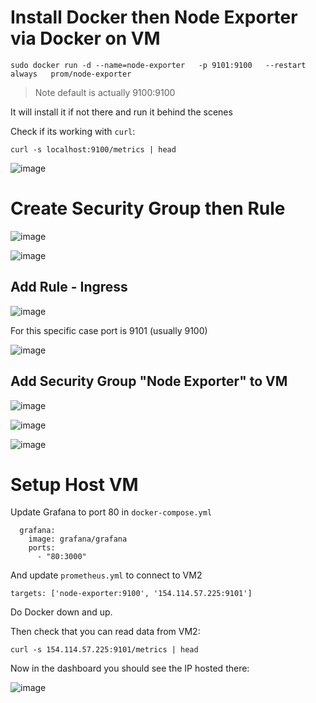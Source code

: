 # Install Docker then Node Exporter via Docker on VM

```
sudo docker run -d --name=node-exporter   -p 9101:9100   --restart always   prom/node-exporter
```

> Note default is actually 9100:9100

It will install it if not there and run it behind the scenes

Check if its working with `curl`:

```
curl -s localhost:9100/metrics | head
```

![image](https://github.com/user-attachments/assets/c1c58488-7a66-44b5-9208-e78b8fe02a43)


# Create Security Group then Rule

![image](https://github.com/user-attachments/assets/7ae6d77c-927a-420b-af45-cfa229fdce86)

![image](https://github.com/user-attachments/assets/3317466a-00a4-485a-814a-6e119a551fde)

## Add Rule - Ingress

![image](https://github.com/user-attachments/assets/96bea019-5108-44b8-892a-61c7e2aefe5b)

For this specific case port is 9101 (usually 9100)

![image](https://github.com/user-attachments/assets/6c7d16ec-83ba-446c-a565-ea3799b401cc)

## Add Security Group "Node Exporter" to VM

![image](https://github.com/user-attachments/assets/1620fc34-10bf-4e73-8ea1-e9bbf3c4d07a)

![image](https://github.com/user-attachments/assets/643b10cc-abc1-4116-8dc1-bb48d9102ddc)

![image](https://github.com/user-attachments/assets/dfd24f46-f58e-4981-b331-2cdd4b9561a3)

# Setup Host VM

Update Grafana to port 80 in `docker-compose.yml`

```
  grafana:
    image: grafana/grafana
    ports:
      - "80:3000"

```

And update `prometheus.yml` to connect to VM2

```
targets: ['node-exporter:9100', '154.114.57.225:9101']
```

Do Docker down and up.

Then check that you can read data from VM2:

```
curl -s 154.114.57.225:9101/metrics | head
```

Now in the dashboard you should see the IP hosted there:

![image](https://github.com/user-attachments/assets/fe195cd1-ebec-4b53-b926-116d521d746d)

